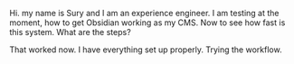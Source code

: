 Hi. my name is Sury and I am an experience engineer. I am testing at the moment, how to get Obsidian working as my CMS. 
Now to see how fast is this system. What are the steps?

That worked now. I have everything set up properly. Trying the workflow.